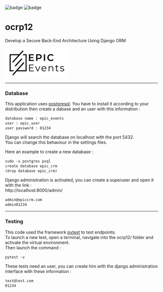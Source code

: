 ![badge](https://img.shields.io/static/v1?label=Project&nbsp;OC&message=12&color=blueviolet&style=for-the-badge)
![badge](https://img.shields.io/static/v1?label=Status&message=InProgress&color=blue&style=for-the-badge)

# ocrp12

Develop a Secure Back-End Architecture Using Django ORM

![Logo epicevents](https://raw.githubusercontent.com/FLinguenheld/ocrp12/main/logos/epicevents.png "Logo")

****
### Database

This application uses [postgresql](https://www.postgresql.org). You have to install it according to your distribution then 
create a dabase and an user with this information :

    database name : epic_events
    user : epic_user
    user password : 01234

Django will search the database on localhost with the port 5432.  
You can change this behaviour in the settings files.

Here an example to create a new database :

    sudo -u postgres psql
    create database epic_crm
    (drop database epic_crm)

Django administration is activated, you can create a superuser and open it with the link :  
http://localhost:8000/admin/

    admin@epiccrm.com
    admin01234

****
### Testing

This code used the framework [pytest](https://docs.pytest.org/en/latest/contents.html) to test endpoints.  
To launch a new test, open a terminal, navigate into the ocrp12/ folder and activate the virtual environment.  
Then launch the command :

    pytest -v

These tests need an user, you can create him with the django administration interface with these information :

    test@test.com
    01234

